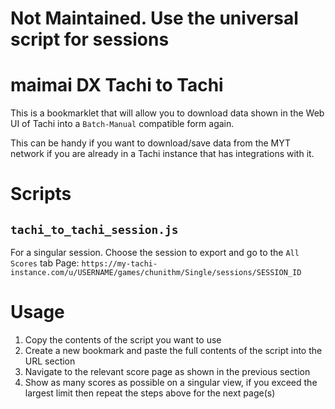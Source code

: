 # Not Maintained. Use the universal script for sessions
# maimai DX Tachi to Tachi

This is a bookmarklet that will allow you to download data shown in the Web UI of Tachi into a `Batch-Manual` compatible form again.

This can be handy if you want to download/save data from the MYT network if you are already in a Tachi instance that has integrations with it.

# Scripts

## `tachi_to_tachi_session.js`
For a singular session. Choose the session to export and go to the `All Scores` tab
Page: `https://my-tachi-instance.com/u/USERNAME/games/chunithm/Single/sessions/SESSION_ID`

# Usage

1. Copy the contents of the script you want to use
2. Create a new bookmark and paste the full contents of the script into the URL section
3. Navigate to the relevant score page as shown in the previous section
4. Show as many scores as possible on a singular view, if you exceed the largest limit then repeat the steps above for the next page(s)
